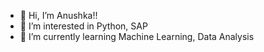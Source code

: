 - 👋 Hi, I’m Anushka!!
- 👀 I’m interested in Python, SAP
- 🌱 I’m currently learning Machine Learning, Data Analysis

<!---
anushka1910/anushka1910 is a ✨ special ✨ repository because its `README.md` (this file) appears on your GitHub profile.
You can click the Preview link to take a look at your changes.
--->
